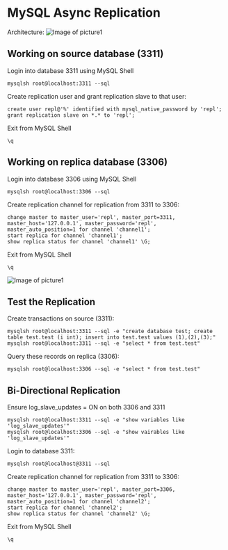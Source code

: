 # MySQL Async Replication
Architecture:
![Image of picture1](https://github.com/tripplea-sg/Cloud_Administration_Workshop/blob/main/Lab-6/Screenshot%202020-11-13%20at%2012.37.07%20PM.png)
</br>
## Working on source database (3311)
Login into database 3311 using MySQL Shell
```
mysqlsh root@localhost:3311 --sql
```
Create replication user and grant replication slave to that user:
```
create user repl@'%' identified with mysql_native_password by 'repl';
grant replication slave on *.* to 'repl';
```
Exit from MySQL Shell
```
\q
```
## Working on replica database (3306)
Login into database 3306 using MySQL Shell
```
mysqlsh root@localhost:3306 --sql
```
Create replication channel for replication from 3311 to 3306:
```
change master to master_user='repl', master_port=3311, master_host='127.0.0.1', master_password='repl', master_auto_position=1 for channel 'channel1';
start replica for channel 'channel1';
show replica status for channel 'channel1' \G;
```
Exit from MySQL Shell
```
\q
```
![Image of picture1](https://github.com/tripplea-sg/Cloud_Administration_Workshop/blob/main/Lab-6/Screenshot%202020-11-13%20at%2012.59.12%20PM.png)
</br>
## Test the Replication
Create transactions on source (3311):
```
mysqlsh root@localhost:3311 --sql -e "create database test; create table test.test (i int); insert into test.test values (1),(2),(3);"
mysqlsh root@localhost:3311 --sql -e "select * from test.test"
```
Query these records on replica (3306):
```
mysqlsh root@localhost:3306 --sql -e "select * from test.test"
```
## Bi-Directional Replication
Ensure log_slave_updates = ON on both 3306 and 3311
```
mysqlsh root@localhost:3311 --sql -e "show variables like 'log_slave_updates'"
mysqlsh root@localhost:3306 --sql -e "show vairables like 'log_slave_updates'"
```
Login to database 3311:
```
mysqlsh root@localhost@3311 --sql
```
Create replication channel for replication from 3311 to 3306:
```
change master to master_user='repl', master_port=3306, master_host='127.0.0.1', master_password='repl', master_auto_position=1 for channel 'channel2';
start replica for channel 'channel2';
show replica status for channel 'channel2' \G;
```
Exit from MySQL Shell
```
\q
```


